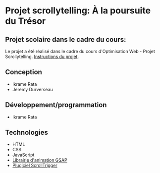 # Projet scrollytelling: À la poursuite du Trésor

## Projet scolaire dans le cadre du cours:

Le projet a été réalisé dans le cadre du cours d'Optimisation Web - Projet Scrollytelling. [Instructions du projet](https://tim-montmorency.com/timdoc/582-424MO/projet-scrollytelling/).

## Conception

- Ikrame Rata
- Jeremy Durverseau

## Développement/programmation

- Ikrame Rata

## Technologies

- HTML
- CSS
- JavaScript
- [Librairie d'animation GSAP](https://gsap.com/)
- [Plugiciel ScrollTrigger](https://gsap.com/docs/v3/Plugins/ScrollTrigger/)
